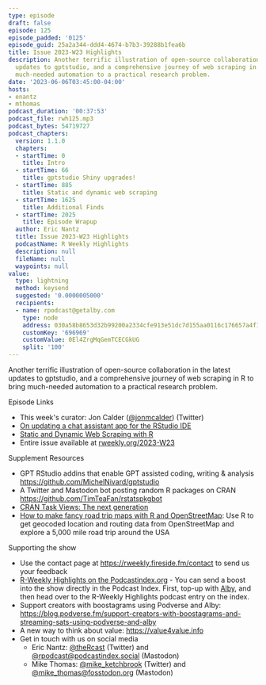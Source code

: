 ```yaml
---
type: episode
draft: false
episode: 125
episode_padded: '0125'
episode_guid: 25a2a344-ddd4-4674-b7b3-39288b1fea6b
title: Issue 2023-W23 Highlights
description: Another terrific illustration of open-source collaboration in the latest
  updates to gptstudio, and a comprehensive journey of web scraping in R to bring
  much-needed automation to a practical research problem.
date: '2023-06-06T03:45:00-04:00'
hosts:
- enantz
- mthomas
podcast_duration: '00:37:53'
podcast_file: rwh125.mp3
podcast_bytes: 54719727
podcast_chapters:
  version: 1.1.0
  chapters:
  - startTime: 0
    title: Intro
  - startTime: 66
    title: gptstudio Shiny upgrades!
  - startTime: 885
    title: Static and dynamic web scraping
  - startTime: 1625
    title: Additional Finds
  - startTime: 2025
    title: Episode Wrapup
  author: Eric Nantz
  title: Issue 2023-W23 Highlights
  podcastName: R Weekly Highlights
  description: null
  fileName: null
  waypoints: null
value:
  type: lightning
  method: keysend
  suggested: '0.0000005000'
  recipients:
  - name: rpodcast@getalby.com
    type: node
    address: 030a58b8653d32b99200a2334cfe913e51dc7d155aa0116c176657a4f1722677a3
    customKey: '696969'
    customValue: 0El4ZrgMqGemTCECGkUG
    split: '100'
---
```

Another terrific illustration of open-source collaboration in the latest updates to gptstudio, and a comprehensive journey of web scraping in R to bring much-needed automation to a practical research problem.

Episode Links

-   This week's curator: Jon Calder (<a href="https://twitter.com/jonmcalder" rel="nofollow">@jonmcalder</a>) (Twitter)
-   <a href="https://samuelenrique.com/posts/2023-06-02-updating-gptstudio/" rel="nofollow">On updating a chat assistant app for the RStudio IDE</a>
-   <a href="https://tim-tiefenbach.de/post/2023-web-scraping/" rel="nofollow">Static and Dynamic Web Scraping with R</a>
-   Entire issue available at <a href="https://rweekly.org/2023-W23.html" rel="nofollow">rweekly.org/2023-W23</a>

Supplement Resources

-   GPT RStudio addins that enable GPT assisted coding, writing & analysis <a href="https://github.com/MichelNivard/gptstudio" rel="nofollow">https://github.com/MichelNivard/gptstudio</a>
-   A Twitter and Mastodon bot posting random R packages on CRAN <a href="https://github.com/TimTeaFan/rstatspkgbot" rel="nofollow">https://github.com/TimTeaFan/rstatspkgbot</a>
-   <a href="https://www.zeileis.org/news/ctv/" rel="nofollow">CRAN Task Views: The next generation</a>
-   <a href="https://www.andrewheiss.com/blog/2023/06/01/geocoding-routing-openstreetmap-r/" rel="nofollow">How to make fancy road trip maps with R and OpenStreetMap</a>: Use R to get geocoded location and routing data from OpenStreetMap and explore a 5,000 mile road trip around the USA

Supporting the show

-   Use the contact page at <a href="https://rweekly.fireside.fm/contact" rel="nofollow">https://rweekly.fireside.fm/contact</a> to send us your feedback
-   <a href="https://podcastindex.org/podcast/1062040" rel="nofollow">R-Weekly Highlights on the Podcastindex.org</a> - You can send a boost into the show directly in the Podcast Index. First, top-up with <a href="https://getalby.com/" rel="nofollow">Alby</a>, and then head over to the R-Weekly Highlights podcast entry on the index.
-   Support creators with boostagrams using Podverse and Alby: <a href="https://blog.podverse.fm/support-creators-with-boostagrams-and-streaming-sats-using-podverse-and-alby" rel="nofollow">https://blog.podverse.fm/support-creators-with-boostagrams-and-streaming-sats-using-podverse-and-alby</a>
-   A new way to think about value: <a href="https://value4value.info" rel="nofollow">https://value4value.info</a>
-   Get in touch with us on social media
    -   Eric Nantz: <a href="https://twitter.com/theRcast" rel="nofollow">@theRcast</a> (Twitter) and <a href="https://podcastindex.social/@rpodcast" rel="nofollow">@rpodcast@podcastindex.social</a> (Mastodon)
    -   Mike Thomas: <a href="https://twitter.com/mike_ketchbrook" rel="nofollow">@mike_ketchbrook</a> (Twitter) and <a href="https://fosstodon.org/@mike_thomas" rel="nofollow">@mike_thomas@fosstodon.org</a> (Mastodon)
